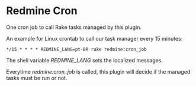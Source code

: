 # Redmine Cron

One cron job to call Rake tasks managed by this plugin.

An example for Linux crontab to call our task manager every 15 minutes:

```
*/15 * * * * REDMINE_LANG=pt-BR rake redmine:cron_job
```

The shell variable _REDMINE_LANG_ sets the localized messages.

Everytime _redmine:cron_job_ is called, this plugin will decide if the managed tasks must be run or not.